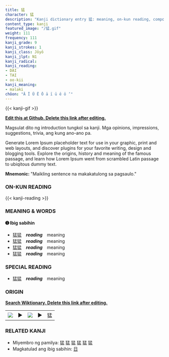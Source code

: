 ```yaml
---
title: 猛
character: 猛
description: "Kanji dictionary entry 猛: meaning, on-kun reading, compounds, origin, related kanji"
content_type: kanji
featured_image: "/猛.gif"
weight: 111
frequency: 111
kanji_grade: 9
kanji_strokes: 1
kanji_class: Jōyō
kanji_jlpt: N1
kanji_radical: 
kanji_reading: 
- DAI
- TAI
- oo-kii
kanji_meaning:
- malaki
chōon: "Ā Ī Ū Ē Ō ā ī ū ē ō ’"
---
```

[//]: # (Don't edit the line below. Kanji animated GIF code is automatically generated.)
{{< kanji-gif >}}

[//]: # (Edit below this line.)

**[Edit this at Github. Delete this link after editing.](https://github.com/tim0g/tim/tree/main/content/kanji/猛/index.md)**

Magsulat dito ng introduction tungkol sa kanji. Mga opinions, impressions, suggestions, trivia, ang kung ano-ano pa.

Generate Lorem Ipsum placeholder text for use in your graphic, print and web layouts, and discover plugins for your favorite writing, design and blogging tools. Explore the origins, history and meaning of the famous passage, and learn how Lorem Ipsum went from scrambled Latin passage to ubiqitous dummy text.
 
**Mnemonic:** "Maikling sentence na makakatulong sa pagsaulo."

### ON-KUN READING

[//]: # (Don't edit the line below. ON-KUN READING code is automatically generated.)
{{< kanji-reading >}}

### MEANING & WORDS

#### ➊ **Ibig sabihin**
  - [猛](../猛)[猛](../猛)　***reading***　meaning
  - [猛](../猛)[猛](../猛)　***reading***　meaning
  - [猛](../猛)[猛](../猛)　***reading***　meaning
  - [猛](../猛)[猛](../猛)　***reading***　meaning

### SPECIAL READING
  - [猛](../猛)[猛](../猛)　***reading***　meaning

### ORIGIN

**[Search Wiktionary. Delete this link after editing.](https://wiktionary.org/wiki/猛)**
<table class="kanji-table"><tr><td>
<img src="60px-猛-bronze.svg.png">
</td><td>▶</td><td>
<img src="60px-猛-oracle.svg.png">
</td><td>▶</td>
<td class="kanji-origin">猛</td>
</tr></table>

### RELATED KANJI
- Miyembro ng pamilya: [猛](../猛) [猛](../猛) [猛](../猛) [猛](../猛) [猛](../猛) [猛](../猛)
- Magkatulad ang ibig sabihin: [日](../日)

